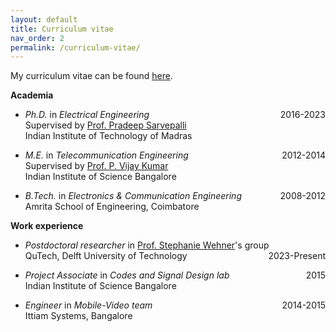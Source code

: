```yaml
---
layout: default
title: Curriculum vitae
nav_order: 2
permalink: /curriculum-vitae/
---
```


My curriculum vitae can be found [here](/Kaushik_CV.pdf).

**Academia**

- _Ph.D._ in _Electrical Engineering_
<span style="float:right"> 2016-2023 </span>
<br> Supervised by [Prof. Pradeep Sarvepalli](https://www.ee.iitm.ac.in/pradeep/)
<br> Indian Institute of Technology of Madras

- _M.E._ in _Telecommunication Engineering_
<span style="float:right"> 2012-2014 </span>
<br> Supervised by [Prof. P. Vijay Kumar](https://ece.iisc.ac.in/~pvkece/)
<br> Indian Institute of Science Bangalore

- _B.Tech._ in _Electronics & Communication Engineering_
<span style="float:right"> 2008-2012 </span>
<br> Amrita School of Engineering, Coimbatore

**Work experience**
- _Postdoctoral researcher_ in [Prof. Stephanie Wehner](https://qutech.nl/person/stephanie-wehner/)'s group
<span style="float:right"> 2023-Present </span>
<br> QuTech, Delft University of Technology

- _Project Associate_ in _Codes and Signal Design lab_
<span style="float:right"> 2015 </span>
<br> Indian Institute of Science Bangalore

- _Engineer_ in _Mobile-Video team_
<span style="float:right"> 2014-2015 </span>
<br> Ittiam Systems, Bangalore
